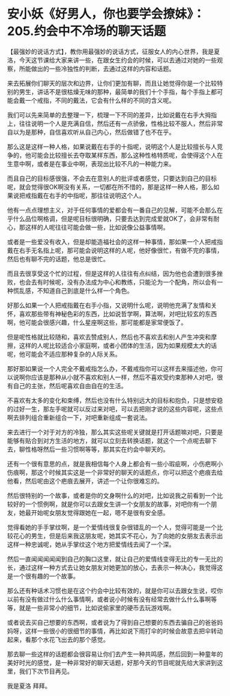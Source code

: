 # 安小妖《好男人，你也要学会撩妹》：205.约会中不冷场的聊天话题

【最强妙的说话方式】，教你用最强妙的说话方式，征服女人的内心世界，我是夏洛，今天这节课给大家来讲一些，在跟女生约会的时候，可以去通过对她的一些观察，所能做出的一些冷独性的判断，去通过这样的内容和话题。

来去拓展你们聊天的层次和边界，让你们更加有聊，而且让她觉得你是一个比较特别的男生，讲话不是很枯燥无味的那种，最简单的我们十个手指，每个手指上都可能会戴一个戒指，不同的戴法，它会有什么样的不同的含义呢。

我们可以先来简单的去整理一下，梳理一下不同的差异，比如说戴在右手大拇指上，往往说明一个人是充满自信，然后还有一点骄傲，性格比较不服人，然后非常自以为是那种，自信喜欢听从自己内心，然后做错了也不在乎。

那么这是这样一种人格，如果说戴在右手的十指呢，说明这个人是比较擅长与人竞争的，他可能会比较擅长去夺取某样东西，那么这种性格特质呢，会使得这个人在生意中啊，或者是在事业中啊，表现出比较不凡的一种能力来。

而且自己的目标感很强，不会去在意别人的批评或者感觉，只要达到自己的目标呢，就会觉得很OK啊没有关系，一切都在所不惜的，那是这样一种人格，那么如果说把戒指戴在右手的中指呢，那往往说明这个人。

他有一点点理想主义，对于任何事情的爱都会有一番自己的见解，可能不会那么在乎什么品位啊格调，但是呢目标很明确，只要去达到完成爱就OK了，会非常有耐心，那这样的人呢往往可能会做一些，比如说像公益事情啊。

或者是一些爱没有收入，但是却能造福社会的这样一种事情，那如果一个人把戒指戴在右手无名指上呢，那可能会说明这样的人呢，他好像很忙，有做不完的事情，然后也有聊不完的话题，他总是很忙。

而且去很享受这个忙的过程，但是这样的人往往有点纠结，因为他也会遭到很多挫败，也会去有时候呢，没有办法成为中心和教练，只能沦为一个配角，所以会有一种慌乱感，不知道自己到底是什么样一个角色。

好那么如果一个人把戒指戴在右手小指，又说明什么呢，说明他充满了友情和关怀，喜欢那些带有神秘色彩的东西，比如说哲学啊，算法啊，对吧比较玄的东西啊，他可能会很感兴趣，什么星座啊这些，那可能都是家常便饭了。

但是呢性格就比较随和，喜欢去赞成别人，然后也不喜欢去和别人产生冲突和摩擦，这样的人呢比较适合小家庭啊，或者小团体的生活，因为如果规模太大的话呢，他可能会不适应那种复杂的人际关系。

那好那如果说一个人完全不戴戒指怎么办，不戴戒指你可以这样去来描述他，你可以说啊你应该是那种从小就不喜欢和别人一样，然后不喜欢受约束那种人对吧，很有自己的主张，然后呢喜欢自由自在的生活。

不喜欢有太多的变化和束缚，然后也没有什么特别远大的目标和抱负，只是想安稳的过好一生，那左手呢就可以反过来对吧，可以去把刚才说的这些内容呢，这些点啊去排列组合重新组合一下，对吧重新组成一套说法。

来去进行一个对于对方的冷独，那么其实这些呢关键就是打开话题嘛对吧，只要是能够有贴合到对方生活的地方，就可以立刻去转换话题，就这个一个点呢去聊下去，聊性格呀然后一些习惯啊等等，那其实在约会中聊天的。

还有一个很有意思的点，就是我相信每个人身上都会有一些小瑕疵啊，小伤疤啊小伤痕啊，那这个时候其实这是一个非常好的聊天的话题点，你可以把这个疤痕去给他看，然后呢由这个疤痕去展开，讲述一个让你很难忘的。

然后很特别的一个故事，或者是你的文身啊什么的对吧，比如说我之前看到一个比较好的一个惯例啊，就是你可以去跟女生讲一个女朋友的故事，对吧你有一个朋友，她最开始呢女朋友觉得跟她在一起，嗯不是很有安全感。

觉得看她的手手掌纹啊，是一个爱情线很复杂很错乱的一个人，觉得可能是一个比较花心的男生，但是后来我这朋友呢，她其实不花心，为了向她的女朋友去表示出这样一种忠诚呢，她从手掌纹这个地方把爱情线去闻了一个深。

然后一直闻闻闻闻闻到自己的胸口这里，就让自己的爱情线变得无比的专一无比的长，通过这样一种方式去让她女朋友对她更加的放心，去表示一种决心，我觉得这是一个很有趣的一个故事。

那么还有种话术习惯也是在这个约会中比较有效的，就是你可以去跟女生说，哎你以前有没有做过什么什么事情啊，或者说小时候有没有经常去做什么什么事啊等等，就是一些非常小的细节，比如说偷家里的硬币去玩游戏啊。

或者说去买自己想要的东西啊，或者说为了得到自己想要的东西去骗自己的爸爸妈妈呀，这样一些很小的很细节的事情，再比如说下雨打伞的时候会故意去把伞转动起来，看那个水花飞出去的那个感觉。

那去聊一些这样的话题都会很容易让你们去产生一种共鸣感，然后回到一种童年的美好时光的感觉，是一种非常好的聊天话题，好那今天的节目呢就先给大家讲到这里，我们下次节目再见。

我是夏洛 拜拜。